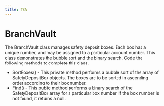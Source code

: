 ```yaml
---
title: TBA
---
```

# BranchVault

The BranchVault class manages safety deposit boxes. Each box has a unique number, and may be assigned to a particular account number. This class demonstrates the bubble sort and the binary search. Code the following methods to complete this class.

* SortBoxes() - This private method performs a bubble sort of the array of SafetyDepositBox objects. The boxes are to be sorted in ascending order according to their box number.
* Find() - This public method performs a binary search of the SafetyDepositBox array for a particular box number. If the box number is not found, it returns a null.
